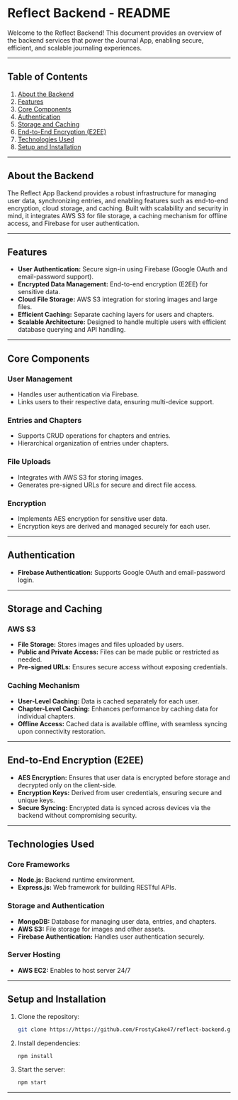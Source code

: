 # Reflect Backend - README

Welcome to the Reflect Backend! This document provides an overview of the backend services that power the Journal App, enabling secure, efficient, and scalable journaling experiences.

---

## Table of Contents
1. [About the Backend](#about-the-backend)
2. [Features](#features)
3. [Core Components](#core-components)
4. [Authentication](#authentication)
5. [Storage and Caching](#storage-and-caching)
6. [End-to-End Encryption (E2EE)](#end-to-end-encryption-e2ee)
7. [Technologies Used](#technologies-used)
8. [Setup and Installation](#setup-and-installation)

---

## About the Backend
The Reflect App Backend provides a robust infrastructure for managing user data, synchronizing entries, and enabling features such as end-to-end encryption, cloud storage, and caching. Built with scalability and security in mind, it integrates AWS S3 for file storage, a caching mechanism for offline access, and Firebase for user authentication.

---

## Features
- **User Authentication:** Secure sign-in using Firebase (Google OAuth and email-password support).
- **Encrypted Data Management:** End-to-end encryption (E2EE) for sensitive data.
- **Cloud File Storage:** AWS S3 integration for storing images and large files.
- **Efficient Caching:** Separate caching layers for users and chapters.
- **Scalable Architecture:** Designed to handle multiple users with efficient database querying and API handling.

---

## Core Components
### User Management
- Handles user authentication via Firebase.
- Links users to their respective data, ensuring multi-device support.

### Entries and Chapters
- Supports CRUD operations for chapters and entries.
- Hierarchical organization of entries under chapters.

### File Uploads
- Integrates with AWS S3 for storing images.
- Generates pre-signed URLs for secure and direct file access.

### Encryption
- Implements AES encryption for sensitive user data.
- Encryption keys are derived and managed securely for each user.

---

## Authentication
- **Firebase Authentication:** Supports Google OAuth and email-password login.

---

## Storage and Caching
### AWS S3
- **File Storage:** Stores images and files uploaded by users.
- **Public and Private Access:** Files can be made public or restricted as needed.
- **Pre-signed URLs:** Ensures secure access without exposing credentials.

### Caching Mechanism
- **User-Level Caching:** Data is cached separately for each user.
- **Chapter-Level Caching:** Enhances performance by caching data for individual chapters.
- **Offline Access:** Cached data is available offline, with seamless syncing upon connectivity restoration.

---

## End-to-End Encryption (E2EE)
- **AES Encryption:** Ensures that user data is encrypted before storage and decrypted only on the client-side.
- **Encryption Keys:** Derived from user credentials, ensuring secure and unique keys.
- **Secure Syncing:** Encrypted data is synced across devices via the backend without compromising security.

---

## Technologies Used
### Core Frameworks
- **Node.js:** Backend runtime environment.
- **Express.js:** Web framework for building RESTful APIs.

### Storage and Authentication
- **MongoDB:** Database for managing user data, entries, and chapters.
- **AWS S3:** File storage for images and other assets.
- **Firebase Authentication:** Handles user authentication securely.

### Server Hosting
- **AWS EC2:** Enables to host server 24/7

---

## Setup and Installation
1. Clone the repository:
   ```bash
   git clone https://https://github.com/FrostyCake47/reflect-backend.git
   ```

2. Install dependencies:
   ```bash
   npm install
   ```

3. Start the server:
   ```bash
   npm start
   ```

---
